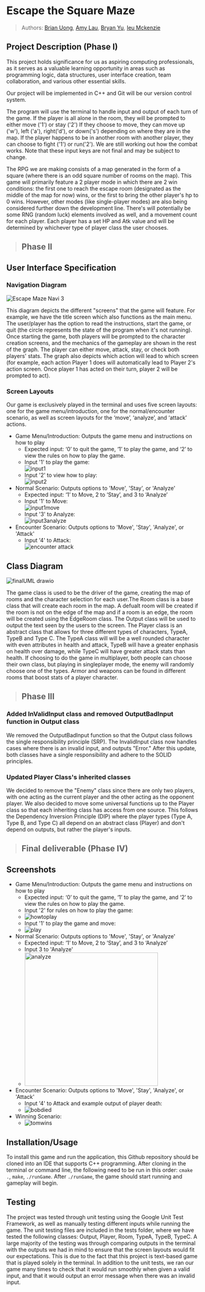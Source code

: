 # Escape the Square Maze
 
 > Authors: [Brian Uong](https://github.com/Brian-Uong), [Amy Lau](https://github.com/alau030), [Bryan Yu](https://github.com/bryany1220/), [Ieu Mckenzie](https://github.com/ieuMckenzie)

## Project Description (Phase I)
 

This project holds significance for us as aspiring computing professionals, as it serves as a valuable learning opportunity in areas such as programming logic, data structures, user interface creation, team collaboration, and various other essential skills.


 Our project will be implemented in C++ and Git will be our version control system.


The program will use the terminal to handle input and output of each turn of the game.
If the player is all alone in the room, they will be prompted to either move ('1') or stay ('2')
If they choose to move, they can move up ('w'), left ('a'), right('d'), or down('s') depending on where they are in the map.
If the player happens to be in another room with another player, they can choose to fight ('1') or run('2'). We are still working out how the combat works.
Note that these input keys are not final and may be subject to change.


The RPG we are making consists of a map generated in the form of a square (where there is an odd square number of rooms on the map). This game will primarily feature a 2 player mode in which there are 2 win conditions: the first one to reach the escape room (designated as the middle of the map for now) wins, or the first to bring the other player's hp to 0 wins. However, other modes (like single-player modes) are also being considered further down the development line. There's will potentially be some RNG (random luck) elements involved as well, and a movement count for each player. Each player has a set HP and Atk value and will be determined by whichever type of player class the user chooses.

 > ## Phase II
## User Interface Specification

### Navigation Diagram

![Escape Maze Navi 3](https://github.com/cs100/final-project-buong001-alau030-byu064-imcke003/assets/139507850/1ee7f429-68f0-47fa-8d33-987648237a90)



This diagram depicts the different "screens" that the game will feature. For example, we have the title screen which also functions as the main menu. The user/player has the option to read the instructions, start the game, or quit (the circle represents the state of the program when it's not running). Once starting the game, both players will be prompted to the character creation screens, and the mechanics of the gameplay are shown in the rest of the graph. The player can either move, attack, stay, or check both players' stats. The graph also depicts which action will lead to which screen (for example, each action Player 1 does will automatically lead to Player 2's action screen. Once player 1 has acted on their turn, player 2 will be prompted to act).


### Screen Layouts
Our game is exclusively played in the terminal and uses five screen layouts: one for the game menu/introduction, one for the normal/encounter scenario, as well as screen layouts for the ‘move’, ‘analyze’, and ‘attack’ actions. 
* Game Menu/Introduction: Outputs the game menu and instructions on how to play
  * Expected input: ‘0’ to quit the game, ‘1’ to play the game, and ‘2’ to view the rules on how to play the game.
  * Input '1' to play the game:  
![input1](https://github.com/cs100/final-project-buong001-alau030-byu064-imcke003/assets/131137160/27d9aab0-4fc7-4bc6-b501-068b503e4657)
  * Input '2' to view how to play:  
![input2](https://github.com/cs100/final-project-buong001-alau030-byu064-imcke003/assets/131137160/47a86509-d461-4245-956d-564737d89296)
* Normal Scenario: Outputs options to 'Move', 'Stay', or 'Analyze'
  * Expected input:  ‘1’ to Move, 2 to ‘Stay’, and 3 to ‘Analyze’
  * Input '1' to Move:  
![input1move](https://github.com/cs100/final-project-buong001-alau030-byu064-imcke003/assets/131137160/ab0c7a12-3ee9-41f7-9435-db20e493eec5)
  * Input '3' to Analyze:  
![input3analyze](https://github.com/cs100/final-project-buong001-alau030-byu064-imcke003/assets/131137160/3990584b-4828-4ccb-8f11-beb2afd36b97)
* Encounter Scenario: Outputs options to 'Move', 'Stay', 'Analyze', or 'Attack'
  * Input '4' to Attack:  
![encounter attack](https://github.com/cs100/final-project-buong001-alau030-byu064-imcke003/assets/131137160/88931d85-7fb7-4356-9791-ac2af1cb72e9)

## Class Diagram
![finalUML drawio](https://github.com/cs100/final-project-buong001-alau030-byu064-imcke003/assets/156245193/bb7b12a1-ada3-4cef-a39d-1fdd41753a04)

The game class is used to be the driver of the game, creating the map of rooms and the character selection for each user.The Room class is a base class that will create each room in the map. A defualt room will be created if the room is not on the edge of the map and if a room is an edge, the room will be created using the EdgeRoom class. The Output class will be used to output the text seen by the users to the screen. The Player class is an abstract class that allows for three different types of characters, TypeA, TypeB and Type C. The TypeA class will will be a well rounded character with even attributes in health and attack, TypeB will have a greater enphasis on health over damage, while TypeC will have greater attack stats than health. If choosing to do the game in multiplayer, both people can choose their own class, but playing in singleplayer mode, the enemy will randomly choose one of the types. Armor and weapons can be found in different rooms that boost stats of a player character. 

 > ## Phase III
### Added InValidInput class and removed OutputBadInput function in Output class  
We removed the OutputBadInput function so that the Output class follows the single responsibility principle (SRP). The InvalidInput class now handles cases where there is an invalid input, and outputs "Error." After this update, both classes have a single responsibility and adhere to the SOLID principles.


### Updated Player Class's inherited classes
We decided to remove the "Enemy" class since there are only two players, with one acting as the current player and the other acting as the opponent player. We also decided to move some universal functions up to the Player class so that each inheriting class has access from one source. This follows the Dependency Inversion Principle (DIP) where the player types (Type A, Type B, and Type C) all depend on an abstract class (Player) and don't depend on outputs, but rather the player's inputs.

 
 > ## Final deliverable (Phase IV)
 
 ## Screenshots
* Game Menu/Introduction: Outputs the game menu and instructions on how to play
  * Expected input: ‘0’ to quit the game, ‘1’ to play the game, and ‘2’ to view the rules on how to play the game.
  * Input '2' for rules on how to play the game:
  * ![howtoplay](https://github.com/cs100/final-project-buong001-alau030-byu064-imcke003/assets/131137160/c6f70864-d2eb-41ce-87ed-96025cdc8f11)
  * Input '1' to play the game and move:
  * ![play](https://github.com/cs100/final-project-buong001-alau030-byu064-imcke003/assets/131137160/1998013f-c4a9-433d-938b-fc7c95ca3dbf)
* Normal Scenario: Outputs options to 'Move', 'Stay', or 'Analyze'
  * Expected input:  ‘1’ to Move, 2 to ‘Stay’, and 3 to ‘Analyze’
  * Input 3 to 'Analyze'
  * <img width="348" alt="analyze" src="https://github.com/cs100/final-project-buong001-alau030-byu064-imcke003/assets/131137160/d30e66db-79d3-4ba4-af81-cc9fee75e234">
* Encounter Scenario: Outputs options to 'Move', 'Stay', 'Analyze', or 'Attack'
  * Input '4' to Attack and example output of player death:
  * ![bobdied](https://github.com/cs100/final-project-buong001-alau030-byu064-imcke003/assets/131137160/335a9c84-f462-425b-88b1-283e948178f6)
* Winning Scenario:
  * ![tomwins](https://github.com/cs100/final-project-buong001-alau030-byu064-imcke003/assets/131137160/8edb5fe1-fab9-4ec0-b414-70badcd57427)

 ## Installation/Usage
To install this game and run the application, this Github repository should be cloned into an IDE that supports C++ programming. After cloning in the terminal or command line, the following need to be run in this order: `cmake .`, `make`, `./runGame`. After `./runGame`, the game should start running and gameplay will begin. 

 ## Testing
The project was tested through unit testing using the Google Unit Test Framework, as well as manually testing different inputs while running the game. The unit testing files are included in the tests folder, where we have tested the following classes: Output, Player, Room, TypeA, TypeB, TypeC. A large majority of the testing was through comparing outputs in the terminal with the outputs we had in mind to ensure that the screen layouts would fit our expectations. This is due to the fact that this project is text-based game that is played solely in the terminal. In addition to the unit tests, we ran our game many times to check that it would run smoothly when given a valid input, and that it would output an error message when there was an invalid input.
 
